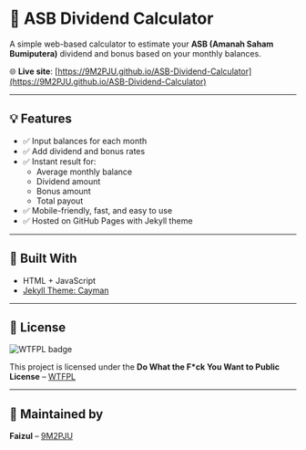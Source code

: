 # 🧮 ASB Dividend Calculator

A simple web-based calculator to estimate your **ASB (Amanah Saham Bumiputera)** dividend and bonus based on your monthly balances.

🌐 **Live site**: [https://9M2PJU.github.io/ASB-Dividend-Calculator](https://9M2PJU.github.io/ASB-Dividend-Calculator)

---

## 💡 Features

- ✅ Input balances for each month
- ✅ Add dividend and bonus rates
- ✅ Instant result for:
  - Average monthly balance
  - Dividend amount
  - Bonus amount
  - Total payout
- ✅ Mobile-friendly, fast, and easy to use
- ✅ Hosted on GitHub Pages with Jekyll theme

---

## 🧱 Built With

- HTML + JavaScript
- [Jekyll Theme: Cayman](https://pages-themes.github.io/cayman/)

---

## 📜 License

![WTFPL badge](https://img.shields.io/badge/license-WTFPL-brightgreen.svg)

This project is licensed under the **Do What the F*ck You Want to Public License** – [WTFPL](http://www.wtfpl.net/)

---

## 👤 Maintained by

**Faizul** – [9M2PJU](https://hamradio.my)
